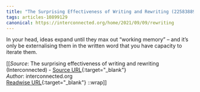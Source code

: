 ```yaml
---
title: "The Surprising Effectiveness of Writing and Rewriting (225838896)"
tags: articles-10899129
canonical: https://interconnected.org/home/2021/09/09/rewriting
---
```


In your head, ideas expand until they max out “working memory” – and it’s only be externalising them in the written word that you have capacity to iterate them.


[[_Source_: The surprising effectiveness of writing and rewriting (Interconnected) - [Source URL](https://interconnected.org/home/2021/09/09/rewriting){:target="_blank"}<br>
_Author_: interconnected.org<br>
[Readwise URL](https://readwise.io/open/225838896){:target="_blank"}
::wrap]]